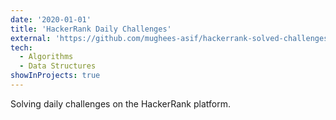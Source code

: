 ```yaml
---
date: '2020-01-01'
title: 'HackerRank Daily Challenges'
external: 'https://github.com/mughees-asif/hackerrank-solved-challenges'
tech:
  - Algorithms
  - Data Structures
showInProjects: true
---
```


Solving daily challenges on the HackerRank platform.
